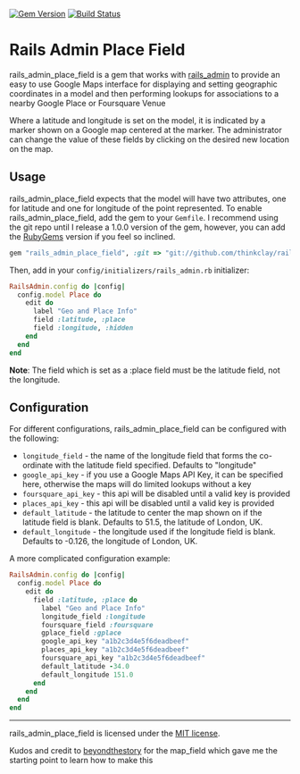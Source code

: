[![Gem Version](https://badge.fury.io/rb/rails_admin_place_field.png)](http://badge.fury.io/rb/rails_admin_place_field) [![Build Status](https://drone.io/github.com/unicorn/rails_admin_place_field/status.png)](https://drone.io/github.com/unicorn/rails_admin_place_field/latest)

# Rails Admin Place Field

rails_admin_place_field is a gem that works with [rails_admin](https://github.com/sferik/rails_admin) to provide an easy to use Google Maps interface for displaying and setting geographic coordinates in a model and then performing lookups for associations to a nearby Google Place or Foursquare Venue

Where a latitude and longitude is set on the model, it is indicated by a marker shown on a Google map centered at the marker. The administrator can change the value of these fields by clicking on the desired new location on the map.


## Usage

rails_admin_place_field expects that the model will have two attributes, one for latitude and one for longitude of the point represented. To enable rails_admin_place_field, add the gem to your `Gemfile`. I recommend using the git repo until I release a 1.0.0 version of the gem, however, you can add the [RubyGems](https://rubygems.org/gems/rails_admin_place_field) version if you feel so inclined.

```ruby
gem "rails_admin_place_field", :git => "git://github.com/thinkclay/rails_admin_place_field.git"
```

Then, add in your `config/initializers/rails_admin.rb` initializer:

```ruby
RailsAdmin.config do |config|
  config.model Place do
    edit do
      label "Geo and Place Info"
      field :latitude, :place
      field :longitude, :hidden
    end
  end
end
```

**Note**: The field which is set as a :place field must be the latitude field, not the longitude.


## Configuration

For different configurations, rails_admin_place_field can be configured with the following:

- `longitude_field` - the name of the longitude field that forms the co-ordinate with the latitude field specified. Defaults to "longitude"
- `google_api_key` - if you use a Google Maps API Key, it can be specified here, otherwise the maps will do limited lookups without a key
- `foursquare_api_key` - this api will be disabled until a valid key is provided
- `places_api_key` - this api will be disabled until a valid key is provided
- `default_latitude` - the latitude to center the map shown on if the latitude field is blank. Defaults to 51.5, the latitude of London, UK.
- `default_longitude` - the longitude used if the longitude field is blank. Defaults to -0.126, the longitude of London, UK.

A more complicated configuration example:

```ruby
RailsAdmin.config do |config|
  config.model Place do
    edit do
      field :latitude, :place do
        label "Geo and Place Info"
        longitude_field :longitude
        foursquare_field :foursquare
        gplace_field :gplace
        google_api_key "a1b2c3d4e5f6deadbeef"
        places_api_key "a1b2c3d4e5f6deadbeef"
        foursquare_api_key "a1b2c3d4e5f6deadbeef"
        default_latitude -34.0
        default_longitude 151.0
      end
    end
  end
end
```

-------
rails_admin_place_field is licensed under the [MIT license](http://opensource.org/licenses/MIT).

Kudos and credit to [beyondthestory](https://github.com/beyondthestory/rails_admin_map_field) for the map_field which gave me the starting point to learn how to make this
